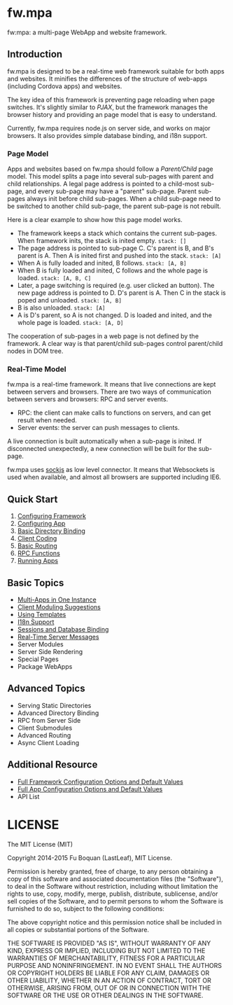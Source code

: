 # fw.mpa #
fw:mpa: a multi-page WebApp and website framework.

## Introduction ##

fw.mpa is designed to be a real-time web framework suitable for both apps and websites. It minifies the differences of the structure of web-apps (including Cordova apps) and websites.

The key idea of this framework is preventing page reloading when page switches. It's slightly similar to _PJAX_, but the framework manages the browser history and providing an page model that is easy to understand.

Currently, fw.mpa requires node.js on server side, and works on major browsers. It also provides simple database binding, and i18n support.

### Page Model ###

Apps and websites based on fw.mpa should follow a _Parent/Child_ page model. This model splits a page into several sub-pages with parent and child relationships. A legal page address is pointed to a child-most sub-page, and every sub-page may have a "parent" sub-page. Parent sub-pages always init before child sub-pages. When a child sub-page need to be switched to another child sub-page, the parent sub-page is not rebuilt.

Here is a clear example to show how this page model works.

* The framework keeps a stack which contains the current sub-pages. When framework inits, the stack is inited empty. `stack: []`
* The page address is pointed to sub-page C. C's parent is B, and B's parent is A. Then A is inited first and pushed into the stack. `stack: [A]`
* When A is fully loaded and inited, B follows. `stack: [A, B]`
* When B is fully loaded and inited, C follows and the whole page is loaded. `stack: [A, B, C]`
* Later, a page switching is required (e.g. user clicked an button). The new page address is pointed to D. D's parent is A. Then C in the stack is poped and unloaded. `stack: [A, B]`
* B is also unloaded. `stack: [A]`
* A is D's parent, so A is not changed. D is loaded and inited, and the whole page is loaded. `stack: [A, D]`

The cooperation of sub-pages in a web page is not defined by the framework. A clear way is that parent/child sub-pages control parent/child nodes in DOM tree.

### Real-Time Model ###

fw.mpa is a real-time framework. It means that live connections are kept between servers and browsers. There are two ways of communication between servers and browsers: RPC and server events.

* RPC: the client can make calls to functions on servers, and can get result when needed.
* Server events: the server can push messages to clients.

A live connection is built automatically when a sub-page is inited. If disconnected unexpectedly, a new connection will be built for the sub-page.

fw.mpa uses [sockjs](https://github.com/sockjs) as low level connector. It means that Websockets is used when available, and almost all browsers are supported including IE6.

## Quick Start ##

1. [Configuring Framework](doc/quick_start/config_fw.md)
1. [Configuring App](doc/quick_start/config_app.md)
1. [Basic Directory Binding](doc/quick_start/dir_binding.md)
1. [Client Coding](doc/quick_start/client.md)
1. [Basic Routing](doc/quick_start/routing.md)
1. [RPC Functions](doc/quick_start/rpc.md)
1. [Running Apps](doc/quick_start/running.md)

## Basic Topics ##

* [Multi-Apps in One Instance](doc/basic_topics/multi_apps.md)
* [Client Moduling Suggestions](doc/basic_topics/client_moduling.md)
* [Using Templates](doc/basic_topics/using_templates.md)
* [I18n Support](doc/basic_topics/i18n.md)
* [Sessions and Database Binding](doc/basic_topics/database_binding.md)
* [Real-Time Server Messages](doc/basic_topics/server_messages.md)
* Server Modules
* Server Side Rendering
* Special Pages
* Package WebApps

## Advanced Topics ##

* Serving Static Directories
* Advanced Directory Binding
* RPC from Server Side
* Client Submodules
* Advanced Routing
* Async Client Loading

## Additional Resource ##

* [Full Framework Configuration Options and Default Values](lib/default/fwconfig.js)
* [Full App Configuration Options and Default Values](lib/default/appconfig.js)
* API List

# LICENSE #
The MIT License (MIT)

Copyright 2014-2015 Fu Boquan (LastLeaf), MIT License.

Permission is hereby granted, free of charge, to any person obtaining a copy of
this software and associated documentation files (the "Software"), to deal in
the Software without restriction, including without limitation the rights to
use, copy, modify, merge, publish, distribute, sublicense, and/or sell copies of
the Software, and to permit persons to whom the Software is furnished to do so,
subject to the following conditions:

The above copyright notice and this permission notice shall be included in all
copies or substantial portions of the Software.

THE SOFTWARE IS PROVIDED "AS IS", WITHOUT WARRANTY OF ANY KIND, EXPRESS OR
IMPLIED, INCLUDING BUT NOT LIMITED TO THE WARRANTIES OF MERCHANTABILITY, FITNESS
FOR A PARTICULAR PURPOSE AND NONINFRINGEMENT. IN NO EVENT SHALL THE AUTHORS OR
COPYRIGHT HOLDERS BE LIABLE FOR ANY CLAIM, DAMAGES OR OTHER LIABILITY, WHETHER
IN AN ACTION OF CONTRACT, TORT OR OTHERWISE, ARISING FROM, OUT OF OR IN
CONNECTION WITH THE SOFTWARE OR THE USE OR OTHER DEALINGS IN THE SOFTWARE.

